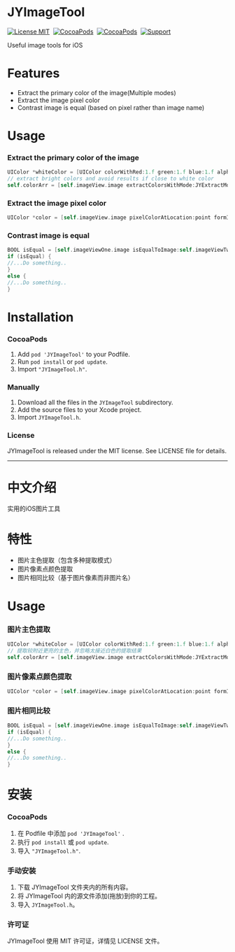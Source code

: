 

JYImageTool
==============

[![License MIT](https://img.shields.io/badge/license-MIT-green.svg?style=flat)](https://raw.githubusercontent.com/Job-Yang/YTZImageComparison/master/LICENSE)&nbsp;
[![CocoaPods](http://img.shields.io/cocoapods/v/YTZImageComparison.svg?style=flat)](http://cocoapods.org/?q=YTZImageComparison)&nbsp;
[![CocoaPods](http://img.shields.io/cocoapods/p/YTZImageComparison.svg?style=flat)](http://cocoapods.org/?q=YTZImageComparison)&nbsp;
[![Support](https://img.shields.io/badge/support-iOS%206%2B%20-blue.svg?style=flat)](https://www.apple.com/nl/ios/)&nbsp;

Useful image tools for iOS


Features
==============

- Extract the primary color of the image(Multiple modes)
- Extract the image pixel color
- Contrast image is equal (based on pixel rather than image name)


Usage
==============

### Extract the primary color of the image
```Objective-C
UIColor *whiteColor = [UIColor colorWithRed:1.f green:1.f blue:1.f alpha:1.f];
// extract bright colors and avoid results if close to white color
self.colorArr = [self.imageView.image extractColorsWithMode:JYExtractModeOnlyDistinctColors avoidColor:whiteColor];
```

### Extract the image pixel color
```Objective-C
UIColor *color = [self.imageView.image pixelColorAtLocation:point formImageRect:self.imageView.frame];
```

### Contrast image is equal
```Objective-C
BOOL isEqual = [self.imageViewOne.image isEqualToImage:self.imageViewTwo.image];
if (isEqual) {
//...Do something..
}
else {
//...Do something..
}
```

Installation
==============

### CocoaPods
1. Add `pod 'JYImageTool'` to your Podfile.
2. Run `pod install` or `pod update`.
3. Import `"JYImageTool.h"`.


### Manually
1. Download all the files in the `JYImageTool` subdirectory.
2. Add the source files to your Xcode project.
3. Import `JYImageTool.h`.


### License
JYImageTool is released under the MIT license. See LICENSE file for details.



---
中文介绍
==============

实用的iOS图片工具


特性
==============

- 图片主色提取（包含多种提取模式）
- 图片像素点颜色提取
- 图片相同比较（基于图片像素而非图片名）


Usage
==============

### 图片主色提取
```Objective-C
UIColor *whiteColor = [UIColor colorWithRed:1.f green:1.f blue:1.f alpha:1.f];
// 提取较附近更亮的主色，并忽略太接近白色的提取结果
self.colorArr = [self.imageView.image extractColorsWithMode:JYExtractModeOnlyDistinctColors avoidColor:whiteColor];
```

### 图片像素点颜色提取
```Objective-C
UIColor *color = [self.imageView.image pixelColorAtLocation:point formImageRect:self.imageView.frame];
```

### 图片相同比较
```Objective-C
BOOL isEqual = [self.imageViewOne.image isEqualToImage:self.imageViewTwo.image];
if (isEqual) {
//...Do something..
}
else {
//...Do something..
}
```

安装
==============

### CocoaPods
1. 在 Podfile 中添加 `pod 'JYImageTool'` .
2. 执行 `pod install` 或 `pod update`.
3. 导入 `"JYImageTool.h"`.


### 手动安装
1. 下载 JYImageTool 文件夹内的所有内容。
2. 将 JYImageTool 内的源文件添加(拖放)到你的工程。
3. 导入 `JYImageTool.h`。


### 许可证
JYImageTool 使用 MIT 许可证，详情见 LICENSE 文件。